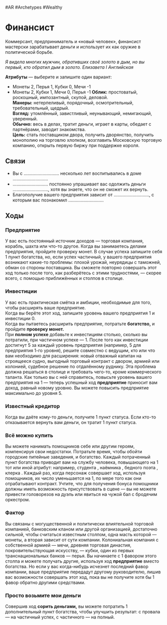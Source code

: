 #AR  #Archetypes #Wealthy 

# Финансист
Коммерсант, предприниматель и «новый человек»,  финансист мастерски зарабатывает деньги и использует  их как оружие в политической борьбе.

*Я видела многих мужчин, обративших своё золото  в дым, но вы первый, кто обратил дым в золото.*
*Елизавета I Английская*


**Атрибуты** — выберите и запишите один вариант:  
-  Монеты 2, Перья 1, Кубки 0, Мечи -1  
-  Монеты 2, Кубки 1, Мечи 0, Перья -1
**Облик:** простоватый, роскошный, импозантный, скупой,  деловой.  
**Манеры:**  нетерпеливый, порядочный, осмотрительный,  требовательный, щедрый.   
**Взгляд:** утомлённый, завистливый, неунывающий,  немигающий, уверенный.  
**Обычно:** весь в делах, тратит деньги, играет в карты,  обедает с партнёрами, заводит знакомства.  
**Цель:** стать поставщиком двора, получить дворянство,  получить монополию на торговлю хлопком, возглавить  Московскую торговую компанию, открыть первую биржу  при поддержке короля.

## Связи

-  Вы с ............................ несколько лет воспитывались  в доме ............................  
-  ............................ постоянно упрашивает вас одолжить  деньги ............................, хотя вы знаете, что он  не сможет их вернуть.  
-  Благополучие вашего предприятия зависит  от ............................, с которым вас познакомил  ............................
  
## Ходы

### Предприятие
У вас есть постоянный источник доходов — торговая компания, корабль, шахта или что-то другое. Когда вы занимаетесь делами предприятия, пройдите проверку монет. В случае успеха запишите себя 1 пункт богатства,  но, если успех частичный, у вашего предприятия возникают какие-то проблемы: плохой урожай, неурядицы с таможней, обман со стороны поставщика. Вы сможете повторно совершать этот ход только после того, как разберётесь  с этими трудностями, — скорее всего, с помощью приближённых и столпов в столице.  

### Инвестиции
У вас есть практическая смётка и амбиции, необходимые  для того, чтобы расширять ваше предприятие.  
Когда вы берёте этот ход, запишите уровень вашего предприятия 1 и инвестиции 0.  
Когда вы пытаетесь расширить предприятие, потратьте  **богатство,** и пройдите **проверку монет.**  
При **полном успехе** добавьте к инвестициям столько, сколько вы потратили, при частичном успехе — 1.  После того как инвестиции достигнут 5 за каждый уровень предприятия (например, 5 для предприятия 1-го уровня), решите  совместно с ведущим, кто или что вам необходимо для расширения: новый отважный капитан на строящееся судно, выгодный  торговый контракт с двором, армией или колонией, судебное  решение по отдалённому руднику. Эта проблема должна  решаться в столице и требовать чего-то, кроме коммерческого  таланта. Как только вы с ней справитесь, повысьте уровень  вашего предприятия на 1 — теперь успешный ход **предприятие** приносит вам доход, равный новому уровню. Вы можете  повысить предприятие максимально до уровня 5.  

### Известный кредитор
Когда вы даёте кому-то деньги, получите 1 пункт статуса.  Если кто-то отказывается вернуть вам деньги, он тратит  1 пункт статуса.

### Всё можно купить
Вы можете нанимать помощников себе или другим героям, компенсируя свои недостатки. Потратьте время,  чтобы обойти городские питейные заведения, и богатство. Каждый потраченный пункт богатства приводит вам  на службу человека, повышающего на 1 тот или иной атрибут: например, студента , наёмника , бедного  поэта , клерка . Каждый раз, когда персонаж  совершает ход, используя помощников, их число уменьшается на 1, по мере того как они отрабатывают контракт. Учтите, что для получения бонуса помощники должны иметь возможность присутствовать в сцене — вы не можете привести  головорезов на дуэль или явиться на чужой бал с бродячим  оркестром.  

### Фактор
Вы связаны с могущественной и политически влиятельной  торговой компанией, банковским кланом или другой организацией, достаточно сильной, чтобы считаться известным  столпом, одна масть которой — монеты, а вторая зависит  от сути компании. Колониальная компания с собственной  армией — мечи, древняя торговая династия, покровительствующая искусству, — кубки, один из первых транснациональных банков — перья. Вы начинаете с 1 фавором этого  столпа и можете получать другие, используя ход **предприятие** вместо богатства. Но если у вас когда-нибудь исчезнет  последний фавор компании, ваше предприятие передадут  другому руководителю, лишив вас возможности совершать  этот ход, пока вы не получите хотя бы 1 фавор обратно другими средствами.  

### Просто возьмите мои деньги
Совершив ход **сорить деньгами,** вы можете потратить 1 дополнительный пункт богатства, чтобы улучшить результат:  с провала — на частичный успех, с частичного — на полный.
